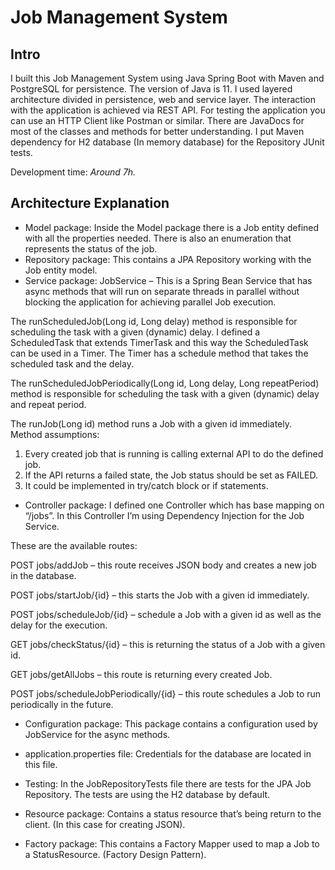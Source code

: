 # Job Management System
## Intro

I built this Job Management System using Java Spring Boot with Maven and PostgreSQL for persistence. The version of Java is 11. 
I used layered architecture divided in persistence, web and service layer.
The interaction with the application is achieved via REST API.
For testing the application you can use an HTTP Client like Postman or similar.
There are JavaDocs for most of the classes and methods for better understanding.
I put Maven dependency for H2 database (In memory database) for the Repository JUnit tests.

Development time: <i> Around 7h. </i>

## Architecture Explanation

- Model package: Inside the Model package there is a Job entity defined with all the properties needed. There is also an enumeration that represents the status of the job.
- Repository package: This contains a JPA Repository working with the Job entity model.
- Service package:
	JobService – This is a Spring Bean Service that has async methods that will run on separate threads in parallel without blocking the application for achieving parallel Job execution.

The runScheduledJob(Long id, Long delay) method is responsible for scheduling the task with a given (dynamic) delay.  I defined a ScheduledTask that extends TimerTask and this way the ScheduledTask can be used in a Timer. The Timer has a schedule method that takes the scheduled task and the delay.


The runScheduledJobPeriodically(Long id, Long delay, Long repeatPeriod) method is responsible for scheduling the task with a given (dynamic) delay and repeat period.

The runJob(Long id) method runs a Job with a given id immediately.
Method assumptions: 
1. Every created job that is running is calling external API to do the defined job. 
2. If the API returns a failed state, the Job status should be set as FAILED. 
3. It could be implemented in try/catch block or if statements.


- Controller package:
	I defined one Controller which has base mapping on “/jobs”. In this Controller I’m using Dependency Injection for the Job Service.

These are the available routes:

POST jobs/addJob – this route receives JSON body and creates a new job in the database. 

POST jobs/startJob/{id} – this starts the Job with a given id immediately.

POST jobs/scheduleJob/{id} – schedule a Job with a given id as well as the delay for the execution.

GET jobs/checkStatus/{id} – this is returning the status of a Job with a given id.

GET jobs/getAllJobs – this route is returning every created Job.

POST jobs/scheduleJobPeriodically/{id} – this route schedules a Job to run periodically in the future.

- Configuration package:
This package contains a configuration used by JobService for the async methods.

- application.properties file:
Credentials for the database are located in this file.

- Testing:
In the JobRepositoryTests file there are tests for the JPA Job Repository.
The tests are using the H2 database by default.

- Resource package:
Contains a status resource that’s being return to the client. (In this case for creating JSON).

- Factory package:
This contains a Factory Mapper used to map a Job to a StatusResource. (Factory Design Pattern).



